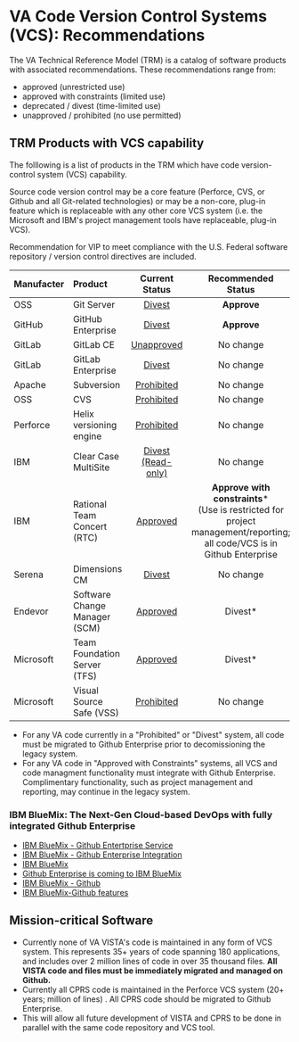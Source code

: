# VA Code Version Control Systems (VCS):  Recommendations

The VA Technical Reference Model (TRM) is a catalog of software products with associated recommendations.  These recommendations range from: 
* approved (unrestricted use)
* approved with constraints (limited use)
* deprecated / divest (time-limited use) 
* unapproved /  prohibited (no use permitted)

## TRM Products with VCS capability
The folllowing is a list of products in the TRM which have code version-control system  (VCS) capability.

Source code version control may be a core feature (Perforce, CVS, or Github and all Git-related technologies) or may be a non-core, plug-in feature which is replaceable with any other core VCS system (i.e. the Microsoft and IBM's project management tools have replaceable, plug-in VCS).

Recommendation for VIP to meet compliance with the U.S. Federal software repository / version control directives are included.

| Manufacter | Product  | Current <br> Status |Recommended<br> Status |
|:------- |:------- |:------:|:-------:|
| OSS | Git Server | [Divest](http://www.va.gov/TRM/ToolPage.asp?tid=6396) | __Approve__ |
| GitHub | GitHub Enterprise | [Divest](http://www.va.gov/TRM/ToolPage.asp?tid=9533#) | __Approve__ |
| GitLab | GitLab CE | [Unapproved](http://www.va.gov/TRM/ToolPage.asp?tid=9580) | No change  |
| GitLab | GitLab Enterprise | [Divest](http://www.va.gov/TRM/ToolPage.asp?tid=9463#) | No change|
| Apache | Subversion | [Prohibited](http://www.va.gov/TRM/ToolPage.asp?tid=6573) | No change |
| OSS | CVS | [Prohibited](http://www.va.gov/TRM/ToolPage.asp?tid=194) | No change |
| Perforce | Helix versioning engine | [Prohibited](http://www.va.gov/TRM/ToolPage.asp?tid=268) | No change | 
| IBM | Clear Case MultiSite | [Divest (Read-only)](http://www.va.gov/TRM/ToolPage.asp?tid=39#) | No change | 
| IBM | Rational Team Concert (RTC) | [Approved](http://www.va.gov/TRM/ToolPage.asp?tid=5085#) |   __Approve with constraints__* <br>(Use is restricted for project management/reporting; all code/VCS is in Github Enterprise|
| Serena | Dimensions CM | [Divest](http://www.va.gov/TRM/ToolPage.asp?tid=5136#) | No change |
| Endevor | Software Change Manager (SCM) | [Approved](http://www.va.gov/TRM/ToolPage.asp?tid=9481#) |  Divest* |
| Microsoft | Team Foundation Server (TFS) | [Approved](http://www.va.gov/TRM/ToolPage.asp?tid=5668#) | Divest* |
| Microsoft | Visual Source Safe (VSS) | [Prohibited](http://www.va.gov/TRM/ToolPage.asp?tid=5669) | No change |


* For any VA code currently in a "Prohibited" or "Divest" system, all code must be migrated to Github Enterprise prior to decomissioning the legacy system.
* For any VA code in "Approved with Constraints" systems,  all VCS and code managment functionality must integrate with Github Enterprise. Complimentary functionality, such as project management and reporting, may continue in the legacy system.

### IBM BlueMix: The Next-Gen Cloud-based DevOps with fully integrated Github Enterprise
* [IBM BlueMix - Github Entertprise Service](https://developer.ibm.com/bluemix/2016/02/22/github-enterprise-service)
* [IBM BlueMix - Github Enterprise Integration](https://developer.ibm.com/bluemix/2016/06/16/github-enterprise-hosted-service-on-bluemix)
* [IBM BlueMix](https://github.com/IBM-Bluemix)
* [Github Enterprise is coming to IBM BlueMix](http://www.infoworld.com/article/3036123/application-development/github-enterprise-is-coming-to-ibms-bluemix.html)
* [IBM BlueMix - Github](https://hub.jazz.net/docs/git)
* [IBM BlueMix-Github features](https://hub.jazz.net/features)


## Mission-critical Software
* Currently none of VA VISTA's code is maintained in any form of VCS system. This represents 35+ years of code spanning 180 applications, and includes over 2 million lines of code in over 35 thousand files. __All VISTA code and files must be immediately migrated and managed on Github.__
* Currently all CPRS code is maintained in the Perforce VCS system (20+ years; million of lines) . All CPRS code should be migrated to Github Enterprise.
* This will allow all future development of VISTA and CPRS to be done in parallel with the same code repository and VCS tool.



